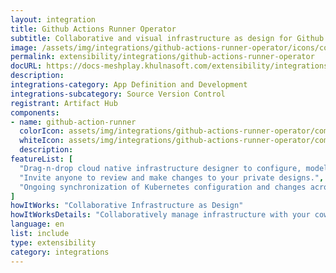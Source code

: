 ```yaml
---
layout: integration
title: Github Actions Runner Operator
subtitle: Collaborative and visual infrastructure as design for Github Actions Runner Operator
image: /assets/img/integrations/github-actions-runner-operator/icons/color/github-actions-runner-operator-color.svg
permalink: extensibility/integrations/github-actions-runner-operator
docURL: https://docs-meshplay.khulnasoft.com/extensibility/integrations/github-actions-runner-operator
description: 
integrations-category: App Definition and Development
integrations-subcategory: Source Version Control
registrant: Artifact Hub
components: 
- name: github-action-runner
  colorIcon: assets/img/integrations/github-actions-runner-operator/components/github-action-runner/icons/color/github-action-runner-color.svg
  whiteIcon: assets/img/integrations/github-actions-runner-operator/components/github-action-runner/icons/white/github-action-runner-white.svg
  description: 
featureList: [
  "Drag-n-drop cloud native infrastructure designer to configure, model, and deploy your workloads.",
  "Invite anyone to review and make changes to your private designs.",
  "Ongoing synchronization of Kubernetes configuration and changes across any number of clusters."
]
howItWorks: "Collaborative Infrastructure as Design"
howItWorksDetails: "Collaboratively manage infrastructure with your coworkers synchronously sharing the same designs."
language: en
list: include
type: extensibility
category: integrations
---
```

